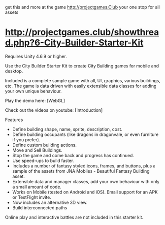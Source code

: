 get this and more at the game http://projectgames.Club
your one stop for all assets

http://projectgames.club/showthread.php?6-City-Builder-Starter-Kit
==========================================================================
Requires Unity 4.6.9 or higher.

Use the City Builder Starter Kit to create City Building games for mobile and desktop.

Included is a complete sample game with all, UI, graphics, various buildings, etc. The game is data driven with easily extensible data classes for adding your own unique behaviour. 

Play the demo here: [WebGL]

Check out the videos on youtube: [Introduction]

Features
- Define building shape, name, sprite, description, cost.
- Define building occupants (like dragons in dragonvale, or even furniture if you prefer).
- Define custom building actions.
- Move and Sell Buildings.
- Stop the game and come back and progress has continued.
- Use speed-ups to build faster.
- Includes a number of fantasy styled icons, frames, and buttons, plus a sample of the assets from JNA Mobiles - Beautiful Fantasy Building asset.
- Extensible data and manager classes, add your own behaviour with only a small amount of code.
- Works on Mobile (tested on Android and iOS). Email support for an APK or TestFlight invite.
- Now includes an alternative 3D view.
- Build interconnected paths

Online play and interactive battles are not included in this starter kit.